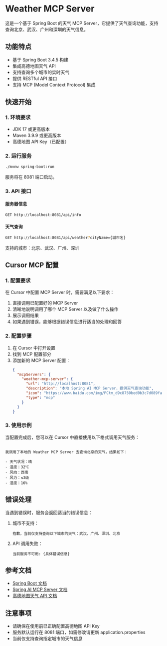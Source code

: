 # Weather MCP Server

这是一个基于 Spring Boot 的天气 MCP Server，它提供了天气查询功能，支持查询北京、武汉、广州和深圳的天气信息。

## 功能特点

- 基于 Spring Boot 3.4.5 构建
- 集成高德地图天气 API
- 支持查询多个城市的实时天气
- 提供 RESTful API 接口
- 支持 MCP (Model Context Protocol) 集成

## 快速开始

### 1. 环境要求

- JDK 17 或更高版本
- Maven 3.9.9 或更高版本
- 高德地图 API Key（已配置）

### 2. 运行服务

```bash
./mvnw spring-boot:run
```

服务将在 8081 端口启动。

### 3. API 接口

#### 服务器信息

```bash
GET http://localhost:8081/api/info
```

#### 天气查询

```bash
GET http://localhost:8081/api/weather?cityName={城市名}
```

支持的城市：北京、武汉、广州、深圳

## Cursor MCP 配置

### 1. 配置要求

在 Cursor 中配置 MCP Server 时，需要满足以下要求：

1. 直接调用已配置好的 MCP Server
2. 清晰地说明调用了哪个 MCP Server 以及做了什么操作
3. 展示调用结果
4. 如果遇到错误，能够根据错误信息进行适当的处理和回答

### 2. 配置步骤

1. 在 Cursor 中打开设置
2. 找到 MCP 配置部分
3. 添加新的 MCP Server 配置：
   ```json
   {
     "mcpServers": {
       "weather-mcp-server": {
         "url": "http://localhost:8081",
         "description": "本地 Spring AI MCP Server，提供天气查询功能",
         "icon": "https://www.baidu.com/img/PCtm_d9c8750bed0b3c7d089fa7d55720d6cf.png",
         "type": "mcp"
       }
     }
   }
   ```
### 3. 使用示例

当配置完成后，您可以在 Cursor 中直接使用以下格式调用天气服务：

```

我调用了本地的 Weather MCP Server 去查询北京的天气，结果如下：

- 天气状况：晴
- 温度：32℃
- 风向：西南
- 风力：≤3级
- 湿度：16%

```

## 错误处理

当遇到错误时，服务会返回适当的错误信息：

1. 城市不支持：
   ```
   抱歉，当前仅支持查询以下城市的天气：武汉、广州、深圳、北京
   ```


2. API 调用失败：
   ```
   当前服务不可用: {具体错误信息}
   ```

## 参考文档

- [Spring Boot 文档](https://docs.spring.io/spring-boot/3.4.5/reference)
- [Spring AI MCP Server 文档](https://docs.spring.io/spring-ai/reference/api/mcp/mcp-server-boot-starter-docs.html)
- [高德地图天气 API 文档](https://lbs.amap.com/api/webservice/guide/api/weatherinfo)

## 注意事项

- 请确保在使用前已正确配置高德地图 API Key
- 服务默认运行在 8081 端口，如需修改请更新 application.properties
- 当前仅支持查询指定城市的天气信息
